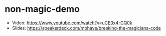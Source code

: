 # non-magic-demo

- Video:  https://www.youtube.com/watch?v=uCE3x4-GQ0k
- Slides: https://speakerdeck.com/mbhave/breaking-the-magicians-code
